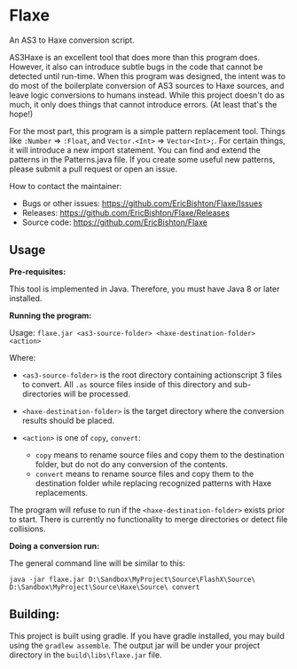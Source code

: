 Flaxe
=====

An AS3 to Haxe conversion script.

AS3Haxe is an excellent tool that does more than this
program does.  However, it also can introduce subtle bugs
in the code that cannot be detected until run-time.  When
this program was designed, the intent was to do most of 
the boilerplate conversion of AS3 sources to Haxe sources,
and leave logic conversions to humans instead.  While this
project doesn't do as much, it only does things that cannot
introduce errors.  (At least that's the hope!)

For the most part, this program is a simple pattern
replacement tool.  Things like `:Number` => `:Float`, and
`Vector.<Int>` => `Vector<Int>;`.  For certain things, it
will introduce a new import statement.  You can find and 
extend the patterns in the Patterns.java file.  If you
create some useful new patterns, please submit a pull
request or open an issue.

How to contact the maintainer:
+ Bugs or other issues: https://github.com/EricBishton/Flaxe/Issues
+ Releases: https://github.com/EricBishton/Flaxe/Releases
+ Source code: https://github.com/EricBishton/Flaxe

Usage
-----

**Pre-requisites:**

This tool is implemented in Java.  Therefore, you must have
Java 8 or later installed.

**Running the program:**

Usage: `flaxe.jar <as3-source-folder> <haxe-destination-folder> <action>`

Where: 
- `<as3-source-folder>` is the root directory containing actionscript 3 files to convert. 
All `.as` source files inside of this directory and sub-directories will be processed.

- `<haxe-destination-folder>` is the target directory where the conversion results
should be placed.
- `<action>` is one of `copy`, `convert`:
  - `copy` means to rename source files and copy them to the destination
folder, but do not do any conversion of the contents.
  - `convert` means to rename source files and copy them to the destination
folder while replacing recognized patterns with Haxe replacements.

The program will refuse to run if the `<haxe-destination-folder>` exists prior
to start.  There is currently no functionality to merge directories or detect file collisions.


**Doing a conversion run:**

The general command line will be similar to this:

`java -jar flaxe.jar D:\Sandbox\MyProject\Source\FlashX\Source\ D:\Sandbox\MyProject\Source\Haxe\Source\ convert`


Building:
---------

This project is built using gradle.  If you have gradle installed, 
you may build using the `gradlew assemble`.  The output jar will be
under your project directory in the `build\libs\flaxe.jar` file.

